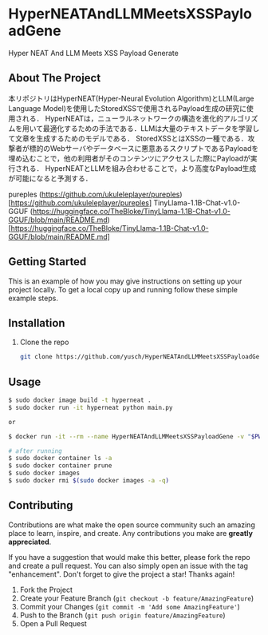 # HyperNEATAndLLMMeetsXSSPayloadGene
Hyper NEAT And LLM Meets XSS Payload Generate

<!-- ABOUT THE PROJECT -->
## About The Project

本リポジトリはHyperNEAT(Hyper-Neural Evolution Algorithm)とLLM(Large Language Model)を使用したStoredXSSで使用されるPayload生成の研究に使用される．
HyperNEATは，ニューラルネットワークの構造を進化的アルゴリズムを用いて最適化するための手法である．LLMは大量のテキストデータを学習して文章を生成するためのモデルである．
StoredXSSとはXSSの一種である．攻撃者が標的のWebサーバやデータベースに悪意あるスクリプトであるPayloadを埋め込むことで，他の利用者がそのコンテンツにアクセスした際にPayloadが実行される．
HyperNEATとLLMを組み合わせることで，より高度なPayload生成が可能になると予測する．

pureples (https://github.com/ukuleleplayer/pureples)[https://github.com/ukuleleplayer/pureples]
TinyLlama-1.1B-Chat-v1.0-GGUF (https://huggingface.co/TheBloke/TinyLlama-1.1B-Chat-v1.0-GGUF/blob/main/README.md)[https://huggingface.co/TheBloke/TinyLlama-1.1B-Chat-v1.0-GGUF/blob/main/README.md]

<!-- GETTING STARTED -->
## Getting Started

This is an example of how you may give instructions on setting up your project locally.
To get a local copy up and running follow these simple example steps.

## Installation

1. Clone the repo
   ```sh
   git clone https://github.com/yusch/HyperNEATAndLLMMeetsXSSPayloadGene
   ```

<!-- USAGE EXAMPLES -->
## Usage

```sh
$ sudo docker image build -t hyperneat .
$ sudo docker run -it hyperneat python main.py

or

$ docker run -it --rm --name HyperNEATAndLLMMeetsXSSPayloadGene -v "$PWD":/usr/src/myapp -w /usr/src/myapp python:3 python main.py

# after running
$ sudo docker container ls -a
$ sudo docker container prune
$ sudo docker images
$ sudo docker rmi $(sudo docker images -a -q)
```

<!-- CONTRIBUTING -->
## Contributing

Contributions are what make the open source community such an amazing place to learn, inspire, and create. Any contributions you make are **greatly appreciated**.

If you have a suggestion that would make this better, please fork the repo and create a pull request. You can also simply open an issue with the tag "enhancement".
Don't forget to give the project a star! Thanks again!

1. Fork the Project
2. Create your Feature Branch (`git checkout -b feature/AmazingFeature`)
3. Commit your Changes (`git commit -m 'Add some AmazingFeature'`)
4. Push to the Branch (`git push origin feature/AmazingFeature`)
5. Open a Pull Request